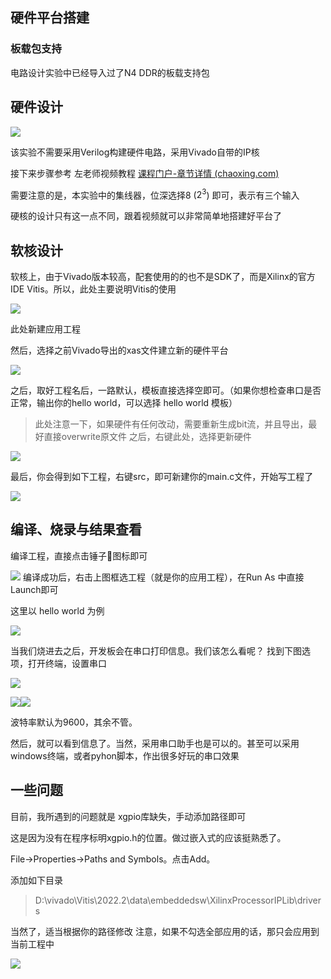 ## 硬件平台搭建

### 板载包支持

电路设计实验中已经导入过了N4 DDR的板载支持包

## 硬件设计

![](Pasted%20image%2020240425181308.png)

该实验不需要采用Verilog构建硬件电路，采用Vivado自带的IP核

接下来步骤参考
左老师视频教程
[课程门户-章节详情 (chaoxing.com)](https://mooc1.chaoxing.com/mooc-ans/nodedetailcontroller/visitnodedetail?courseId=216913273&knowledgeId=406507336&enc=&mooc2=1)

需要注意的是，本实验中的集线器，位深选择8 ($2^3$) 即可，表示有三个输入

硬核的设计只有这一点不同，跟着视频就可以非常简单地搭建好平台了

## 软核设计

软核上，由于Vivado版本较高，配套使用的的也不是SDK了，而是Xilinx的官方IDE Vitis。所以，此处主要说明Vitis的使用

![](Pasted%20image%2020240425182115.png)

此处新建应用工程

然后，选择之前Vivado导出的xas文件建立新的硬件平台

![](Pasted%20image%2020240425182200.png)

之后，取好工程名后，一路默认，模板直接选择空即可。（如果你想检查串口是否正常，输出你的hello world，可以选择 hello world 模板）

>此处注意一下，如果硬件有任何改动，需要重新生成bit流，并且导出，最好直接overwrite原文件
>之后，右键此处，选择更新硬件


![](Pasted%20image%2020240425182409.png)

最后，你会得到如下工程，右键src，即可新建你的main.c文件，开始写工程了

![](Pasted%20image%2020240425182704.png)

## 编译、烧录与结果查看

编译工程，直接点击锤子🔨图标即可

![](Pasted%20image%2020240425182828.png)
编译成功后，右击上图框选工程（就是你的应用工程），在Run As 中直接Launch即可

这里以 hello world 为例

![](Pasted%20image%2020240425183018.png)

当我们烧进去之后，开发板会在串口打印信息。我们该怎么看呢？
找到下图选项，打开终端，设置串口

![](Pasted%20image%2020240425183237.png)


![](Pasted%20image%2020240425183305.png)![](Pasted%20image%2020240425183358.png)

波特率默认为9600，其余不管。

然后，就可以看到信息了。当然，采用串口助手也是可以的。甚至可以采用windows终端，或者pyhon脚本，作出很多好玩的串口效果



## 一些问题

目前，我所遇到的问题就是 xgpio库缺失，手动添加路径即可

这是因为没有在程序标明xgpio.h的位置。做过嵌入式的应该挺熟悉了。

File->Properties->Paths and Symbols。点击Add。

添加如下目录

>D:\\vivado\\Vitis\\2022.2\\data\\embeddedsw\\XilinxProcessorIPLib\\drivers

当然了，适当根据你的路径修改
注意，如果不勾选全部应用的话，那只会应用到当前工程中

![](Pasted%20image%2020240425183826.png)
